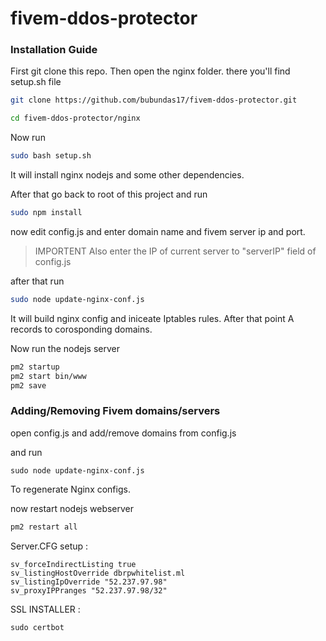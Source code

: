 # fivem-ddos-protector

### Installation Guide

First git clone this repo.
Then open the nginx folder.
there you'll find setup.sh file
``` bash
git clone https://github.com/bubundas17/fivem-ddos-protector.git
```
``` bash
cd fivem-ddos-protector/nginx
```
Now run
``` bash
sudo bash setup.sh
```

It will install nginx nodejs and some other dependencies.

After that go back to root of this project and run 
``` bash
sudo npm install
```
now edit config.js and enter domain name and fivem server ip and port. 

> IMPORTENT 
Also enter the IP of current server to "serverIP" field of config.js

after that run
``` bash
sudo node update-nginx-conf.js
```

It will build nginx config and iniceate Iptables rules.
After that point A records to corosponding domains.

Now run the nodejs server

```bash
pm2 startup
pm2 start bin/www
pm2 save
```

### Adding/Removing Fivem domains/servers

open config.js
and add/remove domains from config.js

and run 
```
sudo node update-nginx-conf.js
```
To regenerate Nginx configs.

now restart nodejs webserver

``` bash
pm2 restart all
```


Server.CFG setup : 

```
sv_forceIndirectListing true
sv_listingHostOverride dbrpwhitelist.ml
sv_listingIpOverride "52.237.97.98"
sv_proxyIPPranges "52.237.97.98/32"
```
SSL INSTALLER :
```
sudo certbot
```
